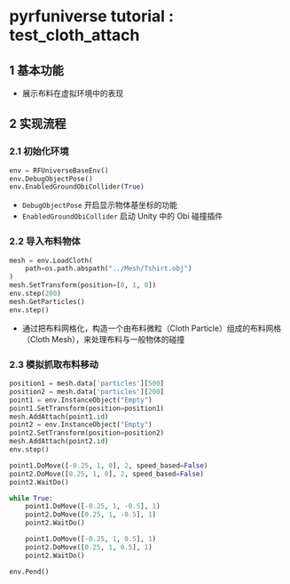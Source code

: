 # pyrfuniverse tutorial : test_cloth_attach

## 1 基本功能

- 展示布料在虚拟环境中的表现

## 2 实现流程

### 2.1 初始化环境

```python
env = RFUniverseBaseEnv()
env.DebugObjectPose()
env.EnabledGroundObiCollider(True)
```

- `DebugObjectPose` 开启显示物体基坐标的功能
- `EnabledGroundObiCollider` 启动 Unity 中的 Obi 碰撞插件

### 2.2 导入布料物体

```python
mesh = env.LoadCloth(
    path=os.path.abspath("../Mesh/Tshirt.obj")
)
mesh.SetTransform(position=[0, 1, 0])
env.step(200)
mesh.GetParticles()
env.step()
```

- 通过把布料网格化，构造一个由布料微粒（Cloth Particle）组成的布料网格（Cloth Mesh），来处理布料与一般物体的碰撞

### 2.3 模拟抓取布料移动

```python
position1 = mesh.data['particles'][500]
position2 = mesh.data['particles'][200]
point1 = env.InstanceObject("Empty")
point1.SetTransform(position=position1)
mesh.AddAttach(point1.id)
point2 = env.InstanceObject("Empty")
point2.SetTransform(position=position2)
mesh.AddAttach(point2.id)
env.step()

point1.DoMove([-0.25, 1, 0], 2, speed_based=False)
point2.DoMove([0.25, 1, 0], 2, speed_based=False)
point2.WaitDo()

while True:
    point1.DoMove([-0.25, 1, -0.5], 1)
    point2.DoMove([0.25, 1, -0.5], 1)
    point2.WaitDo()

    point1.DoMove([-0.25, 1, 0.5], 1)
    point2.DoMove([0.25, 1, 0.5], 1)
    point2.WaitDo()

env.Pend()
```